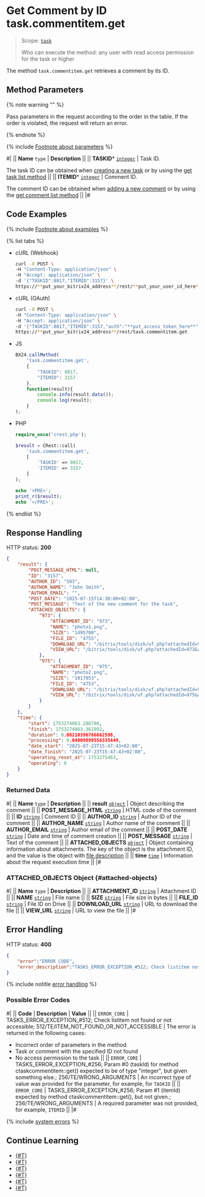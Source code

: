 # Get Comment by ID task.commentitem.get

> Scope: [`task`](../../scopes/permissions.md)
>
> Who can execute the method: any user with read access permission for the task or higher

The method `task.commentitem.get` retrieves a comment by its ID.

## Method Parameters

{% note warning "" %}

Pass parameters in the request according to the order in the table. If the order is violated, the request will return an error.

{% endnote %}

{% include [Footnote about parameters](../../../_includes/required.md) %}

#|
|| **Name**
`type` | **Description** ||
|| **TASKID***
[`integer`](../../data-types.md) | Task ID.

The task ID can be obtained when [creating a new task](../tasks-task-add.md) or by using the [get task list method](../tasks-task-list.md) ||
|| **ITEMID***
[`integer`](../../data-types.md) | Comment ID.

The comment ID can be obtained when [adding a new comment](./task-comment-item-add.md) or by using the [get comment list method](./task-comment-item-get-list.md) ||
|#

## Code Examples

{% include [Footnote about examples](../../../_includes/examples.md) %}

{% list tabs %}

- cURL (Webhook)

    ```bash
    curl -X POST \
    -H "Content-Type: application/json" \
    -H "Accept: application/json" \
    -d '{"TASKID":8017,"ITEMID":3157}' \
    https://**put_your_bitrix24_address**/rest/**put_your_user_id_here**/**put_your_webhook_here**/task.commentitem.get
    ```

- cURL (OAuth)

    ```bash
    curl -X POST \
    -H "Content-Type: application/json" \
    -H "Accept: application/json" \
    -d '{"TASKID":8017,"ITEMID":3157,"auth":"**put_access_token_here**"}' \
    https://**put_your_bitrix24_address**/rest/task.commentitem.get
    ```

- JS

    ```js
    BX24.callMethod(
        'task.commentitem.get',
        {
            "TASKID": 8017,
            "ITEMID": 3157
        },
        function(result){
            console.info(result.data());
            console.log(result);
        }
    );
    ```

- PHP

    ```php
    require_once('crest.php');

    $result = CRest::call(
        'task.commentitem.get',
        [
            'TASKID' => 8017,
            'ITEMID' => 3157
        ]
    );

    echo '<PRE>';
    print_r($result);
    echo '</PRE>';
    ```

{% endlist %}

## Response Handling

HTTP status: **200**

```json
{
    "result": {
        "POST_MESSAGE_HTML": null,
        "ID": "3157",
        "AUTHOR_ID": "503",
        "AUTHOR_NAME": "John Smith",
        "AUTHOR_EMAIL": "",
        "POST_DATE": "2025-07-15T14:30:00+02:00",
        "POST_MESSAGE": "Text of the new comment for the task",
        "ATTACHED_OBJECTS": {
            "973": {
                "ATTACHMENT_ID": "973",
                "NAME": "photo1.png",
                "SIZE": "1495700",
                "FILE_ID": "4755",
                "DOWNLOAD_URL": "/bitrix/tools/disk/uf.php?attachedId=973&auth%5Bauth%5D=3edf7ca92&action=download&ncc=1",
                "VIEW_URL": "/bitrix/tools/disk/uf.php?attachedId=973&auth%5Bauth%5D=3edf7ca92&action=show&ncc=1"
            },
            "975": {
                "ATTACHMENT_ID": "975",
                "NAME": "photo2.png",
                "SIZE": "1017053",
                "FILE_ID": "4753",
                "DOWNLOAD_URL": "/bitrix/tools/disk/uf.php?attachedId=975&auth%5Bauth%5D=3edf7ca92&action=download&ncc=1",
                "VIEW_URL": "/bitrix/tools/disk/uf.php?attachedId=975&auth%5Bauth%5D=3edf7ca92&action=show&ncc=1"
            }
        }
    },
    "time": {
        "start": 1753274863.280788,
        "finish": 1753274863.362892,
        "duration": 0.08210396766662598,
        "processing": 0.04009890556335449,
        "date_start": "2025-07-23T15:47:43+02:00",
        "date_finish": "2025-07-23T15:47:43+02:00",
        "operating_reset_at": 1753275463,
        "operating": 0
    }
}
```

### Returned Data

#|
|| **Name**
`type` | **Description** ||
|| **result**
[`object`](../../data-types.md) | Object describing the comment ||
|| **POST_MESSAGE_HTML**
[`string`](../../data-types.md) | HTML code of the comment ||
|| **ID**
[`string`](../../data-types.md) | Comment ID ||
|| **AUTHOR_ID**
[`string`](../../data-types.md) | Author ID of the comment ||
|| **AUTHOR_NAME**
[`string`](../../data-types.md) | Author name of the comment ||
|| **AUTHOR_EMAIL**
[`string`](../../data-types.md) | Author email of the comment ||
|| **POST_DATE**
[`string`](../../data-types.md) | Date and time of comment creation ||
|| **POST_MESSAGE**
[`string`](../../data-types.md) | Text of the comment ||
|| **ATTACHED_OBJECTS**
[`object`](../../data-types.md) | Object containing information about attachments. The key of the object is the attachment ID, and the value is the object with [file description](#attached-objects) ||
|| **time**
[`time`](../../data-types.md#time) | Information about the request execution time ||
|#

### ATTACHED_OBJECTS Object {#attached-objects}

#|
|| **Name**
`type` | **Description** ||
|| **ATTACHMENT_ID**
[`string`](../../data-types.md) | Attachment ID ||
|| **NAME**
[`string`](../../data-types.md) | File name ||
|| **SIZE**
[`string`](../../data-types.md) | File size in bytes ||
|| **FILE_ID**
[`string`](../../data-types.md) | File ID on Drive ||
|| **DOWNLOAD_URL**
[`string`](../../data-types.md) | URL to download the file ||
|| **VIEW_URL**
[`string`](../../data-types.md) | URL to view the file ||
|#

## Error Handling

HTTP status: **400**

```json
{
    "error":"ERROR_CODE",
    "error_description":"TASKS_ERROR_EXCEPTION_#512; Check listitem not found or not accessible; 512/TE/ITEM_NOT_FOUND_OR_NOT_ACCESSIBLE.<br>"
}
```

{% include notitle [error handling](../../../_includes/error-info.md) %}

### Possible Error Codes

#|
|| **Code** | **Description** | **Value** ||
|| `ERROR_CORE` | TASKS_ERROR_EXCEPTION_#512; Check listitem not found or not accessible; 512/TE/ITEM_NOT_FOUND_OR_NOT_ACCESSIBLE | The error is returned in the following cases:
- Incorrect order of parameters in the method
- Task or comment with the specified ID not found
- No access permission to the task ||
|| `ERROR_CORE` | TASKS_ERROR_EXCEPTION_#256; Param #0 (taskId) for method ctaskcommentitem::get() expected to be of type "integer", but given something else.; 256/TE/WRONG_ARGUMENTS | An incorrect type of value was provided for the parameter, for example, for `TASKID` ||
|| `ERROR_CORE` | TASKS_ERROR_EXCEPTION_#256; Param #1 (itemId) expected by method ctaskcommentitem::get(), but not given.; 256/TE/WRONG_ARGUMENTS | A required parameter was not provided, for example, `ITEMID` ||
|#

{% include [system errors](../../../_includes/system-errors.md) %}

## Continue Learning

- [{#T}](./index.md)
- [{#T}](./task-comment-item-add.md)
- [{#T}](./task-comment-item-update.md)
- [{#T}](./task-comment-item-get-list.md)
- [{#T}](./task-comment-item-delete.md)
- [{#T}](../../../tutorials/tasks/how-to-create-comment-with-file.md)